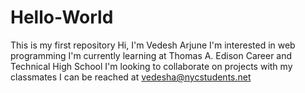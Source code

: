 # Hello-World
This is my first repository 
Hi, I'm Vedesh Arjune 
I'm interested in web programming 
I'm currently learning at Thomas A. Edison Career and Technical High School
I'm looking to collaborate on projects with my classmates 
I can be reached at vedesha@nycstudents.net
